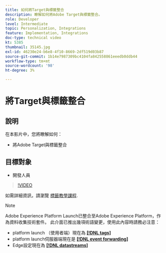 ```yaml
---
title: 如何將Target與標籤整合
description: 瞭解如何將Adobe Target與標籤整合。
role: Developer
level: Intermediate
topic: Personalization, Integrations
feature: Implementation, Integrations
doc-type: technical video
kt: 5385
thumbnail: 35145.jpg
exl-id: 46230e24-b6e8-4f10-8669-2df519d03b87
source-git-commit: 1b14e7987309bc4104fa842558861eeedb0ddb44
workflow-type: tm+mt
source-wordcount: '98'
ht-degree: 3%

---
```


# 將Target與標籤整合

## 說明

在本影片中，您將瞭解如何：

* 將Adobe Target與標籤整合

## 目標對象

* 開發人員

>[!VIDEO](https://video.tv.adobe.com/v/35145/?quality=12)

如需詳細資訊，請瀏覽 [標籤教學課程](https://experienceleague.adobe.com/docs/launch-learn/implementing-in-websites-with-launch/index.html?lang=en).

>[!NOTE]
>
>Adobe Experience Platform Launch已整合至Adobe Experience Platform，作為資料收集技術套件。 此介面已推出幾項術語變更，使用此內容時請務必注意：
>
> * platform launch （使用者端）現在為 **[[!DNL tags]](https://experienceleague.adobe.com/docs/experience-platform/tags/home.html)**
> * platform launch伺服器端現在是 **[[!DNL event forwarding]](https://experienceleague.adobe.com/docs/experience-platform/tags/event-forwarding/overview.html)**
> * Edge設定現在為 **[[!DNL datastreams]](https://experienceleague.adobe.com/docs/experience-platform/edge/fundamentals/datastreams.html)**

